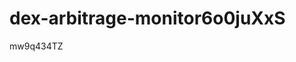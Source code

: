 # dex-arbitrage-monitor6o0juXxS



























































mw9q434TZ
